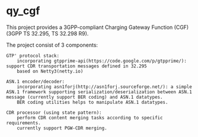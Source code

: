 qy_cgf
======
This project provides a 3GPP-compliant Charging Gateway Function (CGF) (3GPP TS 32.295, TS 32.298 R9).

The project consist of 3 components:

	GTP' protocol stack:
		incorporating gtpprime-api(https://code.google.com/p/gtpprime/): support CDR transportation messages defined in 32.295
		based on Netty3(netty.io)
	
	ASN.1 encoder/decoder:
		incorporating asn1forj(http://asn1forj.sourceforge.net/): a simple ASN.1 framework supporting serialization/deserialization between ASN.1 message (currently support BER coding) and ASN.1 datatypes.
		BER coding utilities helps to manipulate ASN.1 datatypes.

	CDR processor (using state pattern):
		perform CDR content merging tasks according to specific requirements.
		currently support PGW-CDR merging.
